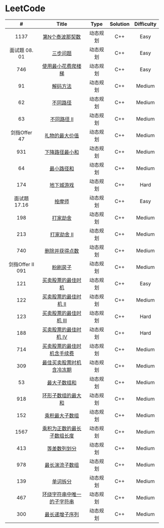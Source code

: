 # LeetCode

|        #         |                            Title                             |   Type   | Solution | Difficulty |
| :--------------: | :----------------------------------------------------------: | :------: | :------: | :--------: |
|       1137       | [第N个泰波那契数](https://leetcode.cn/problems/n-th-tribonacci-number/) | 动态规划 |   C++    |    Easy    |
|  面试题 08. 01   | [三步问题](https://leetcode.cn/problems/three-steps-problem-lcci/) | 动态规划 |   C++    |    Easy    |
|       746        | [使用最小花费爬楼梯](https://leetcode.cn/problems/min-cost-climbing-stairs/) | 动态规划 |   C++    |    Easy    |
|        91        |    [解码方法](https://leetcode.cn/problems/decode-ways/)     | 动态规划 |   C++    |   Medium   |
|        62        |    [不同路径](https://leetcode.cn/problems/unique-paths/)    | 动态规划 |   C++    |   Medium   |
|        63        | [不同路径 ll](https://leetcode.cn/problems/unique-paths-ii/) | 动态规划 |   C++    |   Medium   |
|   剑指Offer 47   | [礼物的最大价值](https://leetcode.cn/problems/li-wu-de-zui-da-jie-zhi-lcof/) | 动态规划 |   C++    |   Medium   |
|       931        |                      [下降路径最小和]()                      | 动态规划 |   C++    |   Medium   |
|        64        | [最小路径和](https://leetcode.cn/problems/minimum-path-sum/) | 动态规划 |   C++    |   Medium   |
|       174        |   [地下城游戏](https://leetcode.cn/problems/dungeon-game/)   | 动态规划 |   C++    |    Hard    |
|   面试题 17.16   |  [按摩师](https://leetcode.cn/problems/the-masseuse-lcci/)   | 动态规划 |   C++    |    Easy    |
|       198        |    [打家劫舍](https://leetcode.cn/problems/house-robber/)    | 动态规划 |   C++    |   Medium   |
|       213        | [打家劫舍 II](https://leetcode.cn/problems/house-robber-ii/) | 动态规划 |   C++    |   Medium   |
|       740        | [删除并获得点数](https://leetcode.cn/problems/delete-and-earn/) | 动态规划 |   C++    |   Medium   |
| 剑指Offer II 091 |       [粉刷房子](https://leetcode.cn/problems/JEj789/)       | 动态规划 |   C++    |   Medium   |
|       121        | [买卖股票的最佳时机](https://leetcode.cn/problems/best-time-to-buy-and-sell-stock/) | 动态规划 |   C++    |    Easy    |
|       122        | [买卖股票的最佳时机 II](https://leetcode.cn/problems/best-time-to-buy-and-sell-stock-ii/) | 动态规划 |   C++    |   Medium   |
|       123        | [买卖股票的最佳时机 III](https://leetcode.cn/problems/best-time-to-buy-and-sell-stock-iii/) | 动态规划 |   C++    |    Hard    |
|       188        | [买卖股票的最佳时机 IV](https://leetcode.cn/problems/best-time-to-buy-and-sell-stock-iv/) | 动态规划 |   C++    |    Hard    |
|       714        | [买卖股票的最佳时机含手续费](https://leetcode.cn/problems/best-time-to-buy-and-sell-stock-with-transaction-fee/) | 动态规划 |   C++    |   Medium   |
|       309        | [最佳买卖股票时机含冷冻期](https://leetcode.cn/problems/best-time-to-buy-and-sell-stock-with-cooldown/) | 动态规划 |   C++    |   Medium   |
|        53        | [最大子数组和](https://leetcode.cn/problems/maximum-subarray/) | 动态规划 |   C++    |   Medium   |
|       918        | [环形子数组的最大和](https://leetcode.cn/problems/maximum-sum-circular-subarray/) | 动态规划 |   C++    |   Medium   |
|       152        | [乘积最大子数组](https://leetcode.cn/problems/maximum-product-subarray/) | 动态规划 |   C++    |   Medium   |
|       1567       | [乘积为正数的最长子数组长度](https://leetcode.cn/problems/maximum-length-of-subarray-with-positive-product/) | 动态规划 |   C++    |   Medium   |
|       413        | [等差数列划分](https://leetcode.cn/problems/arithmetic-slices/) | 动态规划 |   C++    |   Medium   |
|       978        | [最长湍流子数组](https://leetcode.cn/problems/longest-turbulent-subarray/) | 动态规划 |   C++    |   Medium   |
|       139        |     [单词拆分](https://leetcode.cn/problems/word-break/)     | 动态规划 |   C++    |   Medium   |
|       467        | [环绕字符串中唯一的子字符串](https://leetcode.cn/problems/unique-substrings-in-wraparound-string/) | 动态规划 |   C++    |   Medium   |
|       300        | [最长递增子序列](https://leetcode.cn/problems/longest-increasing-subsequence/) | 动态规划 |   C++    |   Medium   |

